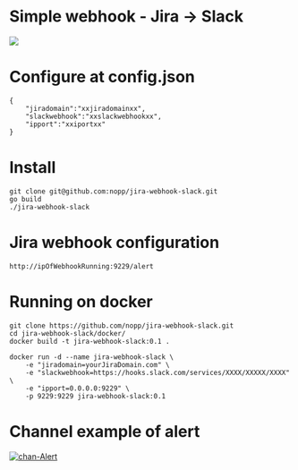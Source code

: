 Simple webhook - Jira -> Slack
==============================

<img src="https://github.com/nopp/jira-webhook-slack/workflows/go/badge.svg"/>

Configure at config.json
========================
    {
        "jiradomain":"xxjiradomainxx",
        "slackwebhook":"xxslackwebhookxx",
        "ipport":"xxiportxx"
    }
Install
=======
    git clone git@github.com:nopp/jira-webhook-slack.git
    go build
    ./jira-webhook-slack

Jira webhook configuration
==========================
    http://ipOfWebhookRunning:9229/alert


Running on docker
=================
    git clone https://github.com/nopp/jira-webhook-slack.git
    cd jira-webhook-slack/docker/
    docker build -t jira-webhook-slack:0.1 .

    docker run -d --name jira-webhook-slack \
    	-e "jiradomain=yourJiraDomain.com" \
    	-e "slackwebhook=https://hooks.slack.com/services/XXXX/XXXXX/XXXX" \
        -e "ipport=0.0.0.0:9229" \
    	-p 9229:9229 jira-webhook-slack:0.1

Channel example of alert
==========================
<a href="https://imgbb.com/"><img src="https://i.ibb.co/ZSJdKcB/chan-Alert.png" alt="chan-Alert" border="0"></a>
